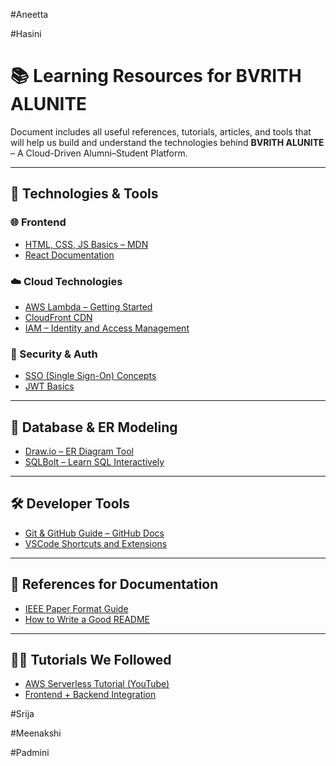 #Aneetta



#Hasini
# 📚 Learning Resources for BVRITH ALUNITE

Document includes all useful references, tutorials, articles, and tools that will help us build and understand the technologies behind **BVRITH ALUNITE** – A Cloud-Driven Alumni–Student Platform.

---

## 🔧 Technologies & Tools

### 🌐 Frontend
- [HTML, CSS, JS Basics – MDN](https://developer.mozilla.org/)
- [React Documentation](https://reactjs.org/docs/getting-started.html)

### ☁️ Cloud Technologies
- [AWS Lambda – Getting Started](https://docs.aws.amazon.com/lambda/latest/dg/getting-started.html)
- [CloudFront CDN](https://docs.aws.amazon.com/AmazonCloudFront/latest/DeveloperGuide/Introduction.html)
- [IAM – Identity and Access Management](https://docs.aws.amazon.com/IAM/latest/UserGuide/introduction.html)

### 🔐 Security & Auth
- [SSO (Single Sign-On) Concepts](https://auth0.com/docs/authenticate/single-sign-on)
- [JWT Basics](https://jwt.io/introduction/)

---

## 🧩 Database & ER Modeling
- [Draw.io – ER Diagram Tool](https://app.diagrams.net/)
- [SQLBolt – Learn SQL Interactively](https://sqlbolt.com/)

---

## 🛠️ Developer Tools
- [Git & GitHub Guide – GitHub Docs](https://docs.github.com/en/get-started)
- [VSCode Shortcuts and Extensions](https://code.visualstudio.com/docs)

---

## 📄 References for Documentation
- [IEEE Paper Format Guide](https://www.ieee.org/conferences/publishing/templates.html)
- [How to Write a Good README](https://www.makeareadme.com/)

---

## 👨‍💻 Tutorials We Followed
- [AWS Serverless Tutorial (YouTube)](https://www.youtube.com/watch?v=eOB3jBk0S8Y)
- [Frontend + Backend Integration](https://www.freecodecamp.org/news/connect-frontend-to-backend/)






#Srija




#Meenakshi




#Padmini

